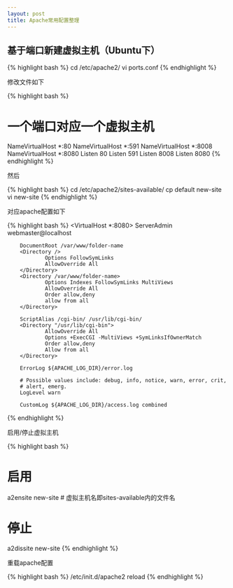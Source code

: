 ```yaml
---
layout: post
title: Apache常用配置整理
---
```


## 基于端口新建虚拟主机（Ubuntu下）

{% highlight bash %}
cd /etc/apache2/
vi ports.conf
{% endhighlight %}

修改文件如下

{% highlight bash %}
# 一个端口对应一个虚拟主机
NameVirtualHost *:80
NameVirtualHost *:591
NameVirtualHost *:8008
NameVirtualHost *:8080
Listen 80
Listen 591
Listen 8008
Listen 8080
{% endhighlight %}

然后

{% highlight bash %}
cd /etc/apache2/sites-available/
cp default new-site
vi new-site
{% endhighlight %}

对应apache配置如下

{% highlight bash %}
<VirtualHost *:8080>
        ServerAdmin webmaster@localhost

        DocumentRoot /var/www/folder-name
        <Directory />
                Options FollowSymLinks
                AllowOverride All
        </Directory>
        <Directory /var/www/folder-name>
                Options Indexes FollowSymLinks MultiViews
                AllowOverride All
                Order allow,deny
                allow from all
        </Directory>

        ScriptAlias /cgi-bin/ /usr/lib/cgi-bin/
        <Directory "/usr/lib/cgi-bin">
                AllowOverride All
                Options +ExecCGI -MultiViews +SymLinksIfOwnerMatch
                Order allow,deny
                Allow from all
        </Directory>

        ErrorLog ${APACHE_LOG_DIR}/error.log

        # Possible values include: debug, info, notice, warn, error, crit,
        # alert, emerg.
        LogLevel warn

        CustomLog ${APACHE_LOG_DIR}/access.log combined
</VirtualHost>
{% endhighlight %}

启用/停止虚拟主机

{% highlight bash %}
# 启用
a2ensite new-site # 虚拟主机名即sites-available内的文件名
# 停止
a2dissite new-site
{% endhighlight %}

重载apache配置

{% highlight bash %}
/etc/init.d/apache2 reload
{% endhighlight %}

